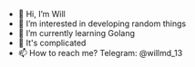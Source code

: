 - 👋 Hi, I’m Will
- 👀 I’m interested in developing random things
- 🌱 I’m currently learning Golang
- 💞️ It's complicated
- 📫 How to reach me? Telegram: @willmd_13

<!---
MrWildanMD/MrWildanMD is a ✨ special ✨ repository because its `README.md` (this file) appears on your GitHub profile.
You can click the Preview link to take a look at your changes.
--->
